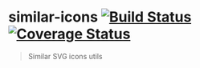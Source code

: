 # similar-icons [![Build Status](https://travis-ci.org/darosh/similar-icons.svg?branch=master)](https://travis-ci.org/darosh/similar-icons) [![Coverage Status](https://coveralls.io/repos/github/darosh/similar-icons/badge.svg?branch=master)](https://coveralls.io/github/darosh/similar-icons?branch=master)

> Similar SVG icons utils
